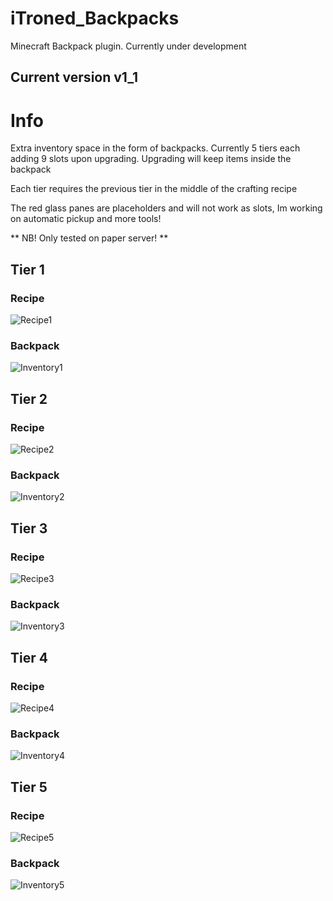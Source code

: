 # iTroned_Backpacks
Minecraft Backpack plugin. Currently under development
## Current version v1_1

# Info
Extra inventory space in the form of backpacks. Currently 5 tiers each adding 9 slots upon upgrading.
Upgrading will keep items inside the backpack

Each tier requires the previous tier in the middle of the crafting recipe

The red glass panes are placeholders and will not work as slots, Im working on automatic pickup and more tools!

** NB! Only tested on paper server! **

## Tier 1
### Recipe
![Recipe1](https://user-images.githubusercontent.com/72600583/169617576-1954c65f-973f-4c29-9751-c307538dda27.png)
### Backpack
![Inventory1](https://user-images.githubusercontent.com/72600583/169617588-5c3f5db0-b2a5-4a5b-9d78-7e846885cf03.png)

## Tier 2
### Recipe
![Recipe2](https://user-images.githubusercontent.com/72600583/169617617-faa4e83a-acb7-451a-9e67-51d1797f5b3e.png)
### Backpack
![Inventory2](https://user-images.githubusercontent.com/72600583/169617630-ce6f4b51-27c4-42d1-a31b-0e61933dadf1.png)

## Tier 3
### Recipe
![Recipe3](https://user-images.githubusercontent.com/72600583/169617638-8dea0f6e-d455-40f8-ae29-1c73fa76901c.png)
### Backpack
![Inventory3](https://user-images.githubusercontent.com/72600583/169617643-c936893e-b8fa-43a3-9fcb-255c13928dd6.png)

## Tier 4
### Recipe
![Recipe4](https://user-images.githubusercontent.com/72600583/169617688-c5859ebe-fbbb-4a40-afdd-60746b19a7c6.png)
### Backpack
![Inventory4](https://user-images.githubusercontent.com/72600583/169617692-adcddaec-dd73-416c-b15e-5f3c2065dfcb.png)

## Tier 5
### Recipe
![Recipe5](https://user-images.githubusercontent.com/72600583/169617702-7e11248c-9714-40f1-bd4d-a1115a4a2b77.png)
### Backpack
![Inventory5](https://user-images.githubusercontent.com/72600583/169617707-dbcc7e5e-ddca-4629-a83a-6b069caf3d61.png)

